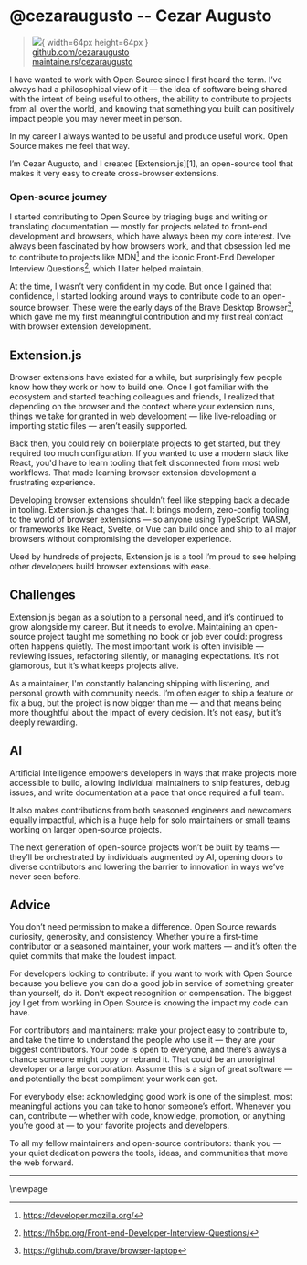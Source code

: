 # @cezaraugusto -- Cezar Augusto

> ![](https://github.com/cezaraugusto.png){ width=64px height=64px }  
> [github.com/cezaraugusto](https://github.com/cezaraugusto)  
> [maintaine.rs/cezaraugusto](https://maintaine.rs/cezaraugusto)

I have wanted to work with Open Source since I first heard the term. I’ve always had a philosophical view of it — the idea of software being shared with the intent of being useful to others, the ability to contribute to projects from all over the world, and knowing that something you built can positively impact people you may never meet in person.

In my career I always wanted to be useful and produce useful work. Open Source makes me feel that way.

I’m Cezar Augusto, and I created [Extension.js][1], an open-source tool that makes it very easy to create cross-browser extensions.

### Open-source journey

I started contributing to Open Source by triaging bugs and writing or translating documentation — mostly for projects related to front-end development and browsers, which have always been my core interest. I’ve always been fascinated by how browsers work, and that obsession led me to contribute to projects like MDN[^305] and the iconic Front-End Developer Interview Questions[^304], which I later helped maintain.

At the time, I wasn’t very confident in my code. But once I gained that confidence, I started looking around ways to contribute code to an open-source browser. These were the early days of the Brave Desktop Browser[^303], which gave me my first meaningful contribution and my first real contact with browser extension development.

## Extension.js

Browser extensions have existed for a while, but surprisingly few people know how they work or how to build one. Once I got familiar with the ecosystem and started teaching colleagues and friends, I realized that depending on the browser and the context where your extension runs, things we take for granted in web development — like live-reloading or importing static files — aren’t easily supported.

Back then, you could rely on boilerplate projects to get started, but they required too much configuration. If you wanted to use a modern stack like React, you'd have to learn tooling that felt disconnected from most web workflows. That made learning browser extension development a frustrating experience.

Developing browser extensions shouldn’t feel like stepping back a decade in tooling. Extension.js changes that. It brings modern, zero-config tooling to the world of browser extensions — so anyone using TypeScript, WASM, or frameworks like React, Svelte, or Vue can build once and ship to all major browsers without compromising the developer experience.

Used by hundreds of projects, Extension.js is a tool I’m proud to see helping other developers build browser extensions with ease.

## Challenges

Extension.js began as a solution to a personal need, and it’s continued to grow alongside my career. But it needs to evolve. Maintaining an open-source project taught me something no book or job ever could: progress often happens quietly. The most important work is often invisible — reviewing issues, refactoring silently, or managing expectations. It’s not glamorous, but it’s what keeps projects alive.

As a maintainer, I'm constantly balancing shipping with listening, and personal growth with community needs. I’m often eager to ship a feature or fix a bug, but the project is now bigger than me — and that means being more thoughtful about the impact of every decision. It’s not easy, but it’s deeply rewarding.

## AI

Artificial Intelligence empowers developers in ways that make projects more accessible to build, allowing individual maintainers to ship features, debug issues, and write documentation at a pace that once required a full team.

It also makes contributions from both seasoned engineers and newcomers equally impactful, which is a huge help for solo maintainers or small teams working on larger open-source projects.

The next generation of open-source projects won’t be built by teams — they’ll be orchestrated by individuals augmented by AI, opening doors to diverse contributors and lowering the barrier to innovation in ways we’ve never seen before.

## Advice

You don’t need permission to make a difference. Open Source rewards curiosity, generosity, and consistency. Whether you’re a first-time contributor or a seasoned maintainer, your work matters — and it’s often the quiet commits that make the loudest impact.

For developers looking to contribute: if you want to work with Open Source because you believe you can do a good job in service of something greater than yourself, do it. Don’t expect recognition or compensation. The biggest joy I get from working in Open Source is knowing the impact my code can have.

For contributors and maintainers: make your project easy to contribute to, and take the time to understand the people who use it — they are your biggest contributors. Your code is open to everyone, and there’s always a chance someone might copy or rebrand it. That could be an unoriginal developer or a large corporation. Assume this is a sign of great software — and potentially the best compliment your work can get.

For everybody else: acknowledging good work is one of the simplest, most meaningful actions you can take to honor someone’s effort. Whenever you can, contribute — whether with code, knowledge, promotion, or anything you’re good at — to your favorite projects and developers.

To all my fellow maintainers and open-source contributors: thank you — your quiet dedication powers the tools, ideas, and communities that move the web forward.

---


\newpage


[^303]: https://github.com/brave/browser-laptop
[^304]: https://h5bp.org/Front-end-Developer-Interview-Questions/
[^305]: https://developer.mozilla.org/
